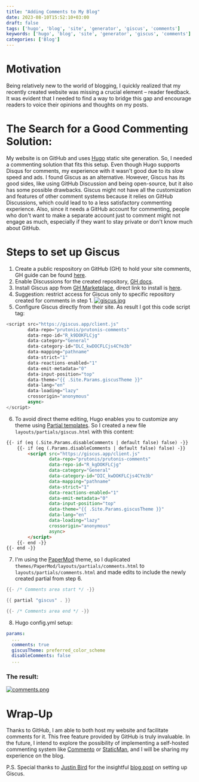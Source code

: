```yaml
---
title: "Adding Comments to My Blog"
date: 2023-08-10T15:52:10+03:00
draft: false
tags: ['hugo', 'blog', 'site', 'generator', 'giscus', 'comments']
keywords: ['hugo', 'blog', 'site', 'generator', 'giscus', 'comments']
categories: ['Blog']
---
```


# Motivation
Being relatively new to the world of blogging, I quickly realized that my recently created website was missing a crucial element – reader feedback. It was evident that I needed to find a way to bridge this gap and encourage readers to voice their opinions and thoughts on my posts.

# The Search for a Good Commenting Solution:
My website is on GitHub and uses [Hugo](https://gohugo.io/) static site generation. So, I needed a commenting solution that fits this setup. Even though Hugo supports Disqus for comments, my experience with it wasn't good due to its slow speed and ads. I found Giscus as an alternative. However, Giscus has its good sides, like using GitHub Discussion and being open-source, but it also has some possible drawbacks.
Giscus might not have all the customization and features of other comment systems because it relies on GitHub Discussions, which could lead to to a less satisfactory commenting experience. Also, since it needs a GitHub account for commenting, people who don't want to make a separate account just to comment might not engage as much, especially if they want to stay private or don't know much about GitHub.

# Steps to set up Giscus
1. Create a public respository on GitHub (GH) to hold your site comments, GH guide can be found [here](https://docs.github.com/en/get-started/quickstart/create-a-repo).
2. Enable Discussions for the created repository, [GH docs](https://docs.github.com/en/repositories/managing-your-repositorys-settings-and-features/enabling-features-for-your-repository/enabling-or-disabling-github-discussions-for-a-repository).
3. Install Giscus app from [GH Marketplace](https://github.com/marketplace), direct link to install is [here](https://github.com/apps/giscus).
4. Suggestion: restrict access for Giscus only to specific repository created for comments in step 1. [![giscus.jpg](https://i.postimg.cc/kMZSFKMC/giscus.jpg)](https://postimg.cc/qgsgptCD)
5. Configure Giscus directly from their site. As result I got this code script tag:
```js
<script src="https://giscus.app/client.js"
        data-repo="prutonis/prutonis-comments"
        data-repo-id="R_k9DOKFLCjg"
        data-category="General"
        data-category-id="DLC_kwDOCFLCjs4CYe3b"
        data-mapping="pathname"
        data-strict="1"
        data-reactions-enabled="1"
        data-emit-metadata="0"
        data-input-position="top"
        data-theme="{{ .Site.Params.giscusTheme }}"
        data-lang="en"
        data-loading="lazy"
        crossorigin="anonymous"
        async>
</script>
```
6. To avoid direct theme editing, Hugo enables you to customize any theme using [Partial templates](https://gohugo.io/templates/partials/). So I created a new file `layouts/partials/giscus.html` with this content:
```html
{{- if (eq (.Site.Params.disableComments | default false) false) -}}
    {{- if (eq (.Params.disableComments | default false) false) -}}
        <script src="https://giscus.app/client.js"
                data-repo="prutonis/prutonis-comments"
                data-repo-id="R_kgDOKFLCjg"
                data-category="General"
                data-category-id="DIC_kwDOKFLCjs4CYe3b"
                data-mapping="pathname"
                data-strict="1"
                data-reactions-enabled="1"
                data-emit-metadata="0"
                data-input-position="top"
                data-theme="{{ .Site.Params.giscusTheme }}"
                data-lang="en"
                data-loading="lazy"
                crossorigin="anonymous"
                async>
        </script>
    {{- end -}}
{{- end -}}
```

7. I'm using the [PaperMod](https://github.com/adityatelange/hugo-PaperMod) theme, so I duplicated `themes/PaperMod/layouts/partials/comments.html` to `layouts/partials/comments.html` and made edits to include the newly created partial from step 6.
```go
{{- /* Comments area start */ -}}

{{ partial "giscus" . }}

{{- /* Comments area end */ -}}

```
8. Hugo config.yml setup:
```yaml
params:
  ...
  comments: true
  giscusTheme: preferred_color_scheme
  disableComments: false
  ...
```

### The result:
[![comments.png](https://i.postimg.cc/L6DWbh49/comments.png)](https://postimg.cc/VdS4Sfbp)

# Wrap-Up
Thanks to GitHub, I am able to both host my website and facilitate comments for it. This free feature provided by GitHub is truly invaluable. In the future, I intend to explore the possibility of implementing a self-hosted commenting system like [Commento](https://github.com/adtac/commento) or [StaticMan](https://staticman.net/), and I will be sharing my experience on the blog.

P.S. Special thanks to [Justin Bird](https://www.justinjbird.me/about/) for the insightful [blog post](https://www.justinjbird.me/2023/adding-comments-to-a-hugo-site-using-giscus/) on setting up Giscus.